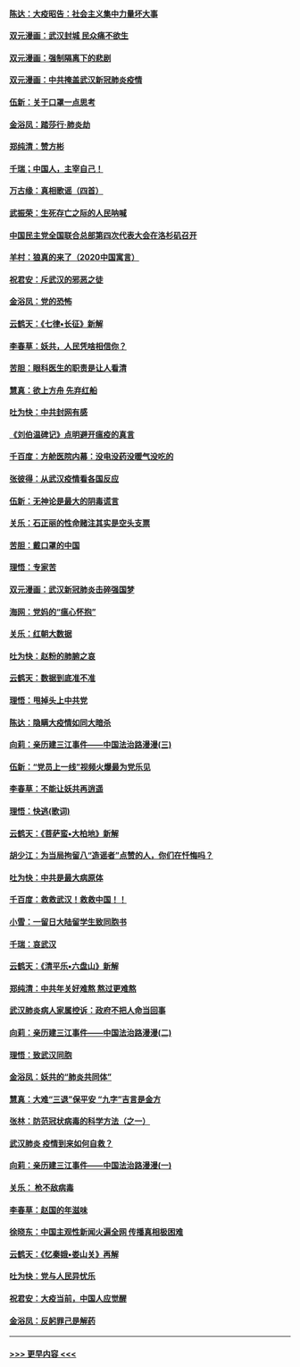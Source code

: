 #### [陈达：大疫昭告：社会主义集中力量坏大事](../pages/nsc993/n11859419.md?t=02110844) 
#### [双元漫画：武汉封城 民众痛不欲生](../pages/nsc993/n11859287.md?t=02110844) 
#### [双元漫画：强制隔离下的悲剧](../pages/nsc993/n11859244.md?t=02110844) 
#### [双元漫画：中共掩盖武汉新冠肺炎疫情](../pages/nsc993/n11858249.md?t=02110844) 
#### [伍新：关于口罩一点思考](../pages/nsc993/n11859195.md?t=02110844) 
#### [金浴凤：踏莎行‧肺炎劫](../pages/nsc993/n11858227.md?t=02110844) 
#### [郑纯清：赞方彬](../pages/nsc993/n11856803.md?t=02110844) 
#### [千瑞；中国人，主宰自己！](../pages/nsc993/n11856793.md?t=02110844) 
#### [万古缘：真相歌谣（四首）](../pages/nsc993/n11856263.md?t=02110844) 
#### [武振荣：生死存亡之际的人民呐喊](../pages/nsc993/n11856256.md?t=02110844) 
#### [中国民主党全国联合总部第四次代表大会在洛杉矶召开](../pages/nsc993/n11856344.md?t=02110844) 
#### [羊村：狼真的来了（2020中国寓言）](../pages/nsc993/n11856229.md?t=02110844) 
#### [祝君安：斥武汉的邪恶之徒](../pages/nsc993/n11855861.md?t=02110844) 
#### [金浴凤：党的恐怖](../pages/nsc993/n11855849.md?t=02110844) 
#### [云鹤天：《七律▪长征》新解](../pages/nsc993/n11855479.md?t=02110844) 
#### [李春草：妖共，人民凭啥相信你？](../pages/nsc993/n11855196.md?t=02110844) 
#### [苦胆：眼科医生的职责是让人看清](../pages/nsc993/n11853840.md?t=02110844) 
#### [慧真：欲上方舟 先弃红船](../pages/nsc993/n11853483.md?t=02110844) 
#### [吐为快：中共封网有感](../pages/nsc993/n11852575.md?t=02110844) 
#### [《刘伯温碑记》点明避开瘟疫的真言](../pages/nsc993/n11852128.md?t=02110844) 
#### [千百度：方舱医院内幕：没电没药没暖气没吃的](../pages/nsc993/n11850211.md?t=02110844) 
#### [张彼得：从武汉疫情看各国反应](../pages/nsc993/n11850102.md?t=02110844) 
#### [伍新：无神论是最大的阴毒谎言](../pages/nsc993/n11846129.md?t=02110844) 
#### [关乐：石正丽的性命赌注其实是空头支票](../pages/nsc993/n11846109.md?t=02110844) 
#### [苦胆：戴口罩的中国](../pages/nsc993/n11845576.md?t=02110844) 
#### [理悟：专家苦](../pages/nsc993/n11845564.md?t=02110844) 
#### [双元漫画：武汉新冠肺炎击碎强国梦](../pages/nsc993/n11843320.md?t=02110844) 
#### [海网：党妈的“瘟心怀抱”](../pages/nsc993/n11840740.md?t=02110844) 
#### [关乐：红朝大数据](../pages/nsc993/n11840675.md?t=02110844) 
#### [吐为快：赵粉的肺腑之哀](../pages/nsc993/n11840618.md?t=02110844) 
#### [云鹤天：数据到底准不准](../pages/nsc993/n11840325.md?t=02110844) 
#### [理悟：甩掉头上中共党](../pages/nsc993/n11838826.md?t=02110844) 
#### [陈达：隐瞒大疫情如同大暗杀](../pages/nsc993/n11838771.md?t=02110844) 
#### [向莉：亲历建三江事件——中国法治路漫漫(三)](../pages/nsc993/n11831825.md?t=02110844) 
#### [伍新：“党员上一线”视频火爆最为党乐见](../pages/nsc993/n11838200.md?t=02110844) 
#### [李春草：不能让妖共再逍遥](../pages/nsc993/n11838102.md?t=02110844) 
#### [理悟：快逃(歌词)](../pages/nsc993/n11838083.md?t=02110844) 
#### [云鹤天：《菩萨蛮▪大柏地》新解](../pages/nsc993/n11838059.md?t=02110844) 
#### [胡少江：为当局拘留八“造谣者”点赞的人，你们在忏悔吗？](../pages/nsc993/n11836801.md?t=02110844) 
#### [吐为快：中共是最大病原体](../pages/nsc993/n11836748.md?t=02110844) 
#### [千百度：救救武汉！救救中国！！](../pages/nsc993/n11836145.md?t=02110844) 
#### [小雪：一留日大陆留学生致同胞书](../pages/nsc993/n11834624.md?t=02110844) 
#### [千瑞：哀武汉](../pages/nsc993/n11833647.md?t=02110844) 
#### [云鹤天：《清平乐▪六盘山》新解](../pages/nsc993/n11833611.md?t=02110844) 
#### [郑纯清：中共年关好难熬 熬过更难熬](../pages/nsc993/n11833489.md?t=02110844) 
#### [武汉肺炎病人家属控诉：政府不把人命当回事](../pages/nsc993/n11833205.md?t=02110844) 
#### [向莉：亲历建三江事件——中国法治路漫漫(二)](../pages/nsc993/n11829102.md?t=02110844) 
#### [理悟：致武汉同胞](../pages/nsc993/n11831522.md?t=02110844) 
#### [金浴凤：妖共的“肺炎共同体”](../pages/nsc993/n11829448.md?t=02110844) 
#### [慧真：大难“三退”保平安 “九字”吉言是金方](../pages/nsc993/n11829501.md?t=02110844) 
#### [张林：防范冠状病毒的科学方法（之一）](../pages/nsc993/n11828618.md?t=02110844) 
#### [武汉肺炎 疫情到来如何自救？](../pages/nsc993/n11827632.md?t=02110844) 
#### [向莉：亲历建三江事件——中国法治路漫漫(一)](../pages/nsc993/n11827190.md?t=02110844) 
#### [关乐： 枪不敌病毒](../pages/nsc993/n11826746.md?t=02110844) 
#### [李春草：赵国的年滋味](../pages/nsc993/n11826321.md?t=02110844) 
#### [徐晓东：中国主观性新闻火遍全网 传播真相极困难](../pages/nsc993/n11826508.md?t=02110844) 
#### [云鹤天：《忆秦娥▪娄山关》再解](../pages/nsc993/n11824682.md?t=02110844) 
#### [吐为快：党与人民异忧乐](../pages/nsc993/n11824660.md?t=02110844) 
#### [祝君安：大疫当前，中国人应觉醒](../pages/nsc993/n11821946.md?t=02110844) 
#### [金浴凤：反躬罪己是解药](../pages/nsc993/n11820280.md?t=02110844) 

----
#### [ >>> 更早内容 <<< ](../indexes/nsc993-earlier.md)
